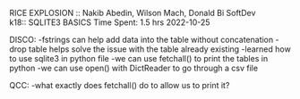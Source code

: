 RICE EXPLOSION :: Nakib Abedin, Wilson Mach, Donald Bi
SoftDev  
k18:: SQLITE3 BASICS
Time Spent: 1.5 hrs
2022-10-25

DISCO:
-fstrings can help add data into the table without concatenation
-drop table helps solve the issue with the table already existing
-learned how to use sqlite3 in python file
-we can use fetchall() to print the tables in python
-we can use open() with DictReader to go through a csv file

QCC:
-what exactly does fetchall() do to allow us to print it?
